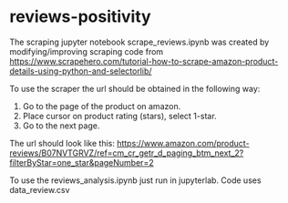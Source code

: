 # reviews-positivity

The scraping jupyter notebook scrape_reviews.ipynb was created by modifying/improving scraping code from
https://www.scrapehero.com/tutorial-how-to-scrape-amazon-product-details-using-python-and-selectorlib/

To use the scraper the url should be obtained in the following way:
1. Go to the page of the product on amazon.
2. Place cursor on product rating (stars), select 1-star.
3. Go to the next page.

The url should look like this: https://www.amazon.com/product-reviews/B07NVTGRVZ/ref=cm_cr_getr_d_paging_btm_next_2?filterByStar=one_star&pageNumber=2

To use the reviews_analysis.ipynb just run in jupyterlab. Code uses data_review.csv
